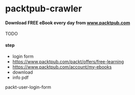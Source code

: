# packtpub-crawler

#### Download FREE eBook every day from www.packtpub.com

TODO

#### step
* login form
* https://www.packtpub.com/packt/offers/free-learning
* https://www.packtpub.com/account/my-ebooks
* download
* info pdf

packt-user-login-form
